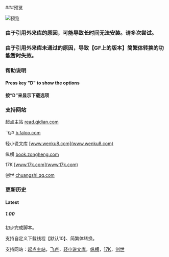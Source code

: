 ###预览

![预览](https://github.com/dodying/UserJs/raw/master/novelDownloader/1.png)

### 由于引用外来库的原因，可能导致长时间无法安装。请多次尝试。

### 由于引用外来库未通过的原因，导致【GF上的版本】简繁体转换的功能暂时失效。

### 帮助说明

#### Press key "D" to show the options

#### 按“D”来显示下载选项

### 支持网站

起点主站 [read.qidian.com](read.qidian.com)

飞卢 [b.faloo.com](b.faloo.com)

轻小说文库 [www.wenku8.com](www.wenku8.com)

纵横 [book.zongheng.com](book.zongheng.com)

17K [www.17k.com](www.17k.com)

创世 [chuangshi.qq.com](chuangshi.qq.com)

### 更新历史

#### Latest

##### 1.00

初步完成脚本。

支持自定义下载线程【默认10】、简繁体转换。

支持网站：[起点主站](read.qidian.com)，[飞卢](b.faloo.com)，[轻小说文库](www.wenku8.com)，[纵横](book.zongheng.com)，[17K](www.17k.com)，[创世](chuangshi.qq.com)
